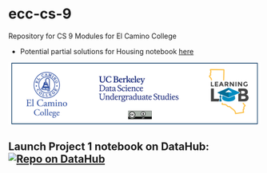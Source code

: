 # ecc-cs-9
Repository for CS 9 Modules for El Camino College

- Potential partial solutions for Housing notebook [here](https://colab.research.google.com/drive/1MdUJbO2C5vjKR6aDiMHkPvNOBBolJ8nA?usp=sharing)


![img](https://raw.githubusercontent.com/ds-modules/ecc-cs9/refs/heads/main/ecc-header.png)

## Launch Project 1 notebook on DataHub: [![Repo on DataHub](https://img.shields.io/badge/Launch-El%20Camino%20College%20Datahub-blue.svg)](https://elcamino.cloudbank.2i2c.cloud/hub/user-redirect/git-pull?repo=https%3A%2F%2Fgithub.[…]cs9&urlpath=tree%2Fecc-cs9%2Fces%2Fproj1%2Fproj1.ipynb)
